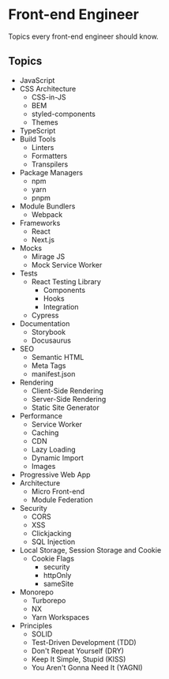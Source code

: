# Front-end Engineer

Topics every front-end engineer should know.

## Topics

- JavaScript
- CSS Architecture
  - CSS-in-JS
  - BEM
  - styled-components
  - Themes
- TypeScript
- Build Tools
  - Linters
  - Formatters
  - Transpilers
- Package Managers
  - npm
  - yarn
  - pnpm
- Module Bundlers
  - Webpack
- Frameworks
  - React
  - Next.js
- Mocks
  - Mirage JS
  - Mock Service Worker
- Tests
  - React Testing Library
    - Components
    - Hooks
    - Integration
  - Cypress
- Documentation
  - Storybook
  - Docusaurus
- SEO
  - Semantic HTML
  - Meta Tags
  - manifest.json
- Rendering
  - Client-Side Rendering
  - Server-Side Rendering
  - Static Site Generator
- Performance
  - Service Worker
  - Caching
  - CDN
  - Lazy Loading
  - Dynamic Import
  - Images
- Progressive Web App
- Architecture
  - Micro Front-end
  - Module Federation
- Security
  - CORS
  - XSS
  - Clickjacking
  - SQL Injection
- Local Storage, Session Storage and Cookie
  - Cookie Flags
    - security
    - httpOnly
    - sameSite
- Monorepo
  - Turborepo
  - NX
  - Yarn Workspaces
- Principles
  - SOLID
  - Test-Driven Development (TDD)
  - Don't Repeat Yourself (DRY)
  - Keep It Simple, Stupid (KISS)
  - You Aren't Gonna Need It (YAGNI)
